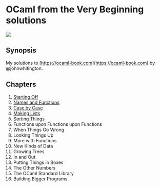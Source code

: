 # OCaml from the Very Beginning solutions

![](https://github.com/rizo/awesome-ocaml/raw/master/colour-logo.png)

## Synopsis

My solutions to [https://ocaml-book.com](https://ocaml-book.com) by @johnwhitington.

## Chapters

1. [Starting Off](/starting-off.md)
2. [Names and Functions](/names-and-functions.md)
3. [Case by Case](/case-by-case.md)
4. [Making Lists](/making-lists.md)
5. [Sorting Things](/sorting-things.md)
6. Functions upon Functions upon Functions
7. When Things Go Wrong
8. Looking Things Up
9. More with Functions
10. New Kinds of Data
11. Growing Trees
12. In and Out
13. Putting Things in Boxes
14. The Other Numbers
15. The OCaml Standard Library
16. Building Bigger Programs



